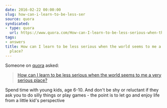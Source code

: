 ```yaml
---
date: 2016-02-22 00:00:00
slug: how-can-i-learn-to-be-less-ser
source: quora
syndicated:
- type: quora
  url: https://www.quora.com/How-can-I-learn-to-be-less-serious-when-the-world-seems-to-me-a-very-serious-place/answer/Roy-Tang
tags:
- answers
title: How can I learn to be less serious when the world seems to me a very serious
  place?
---
```


Someone on [quora](https://quora.com) asked:

> [How can I learn to be less serious when the world seems to me a very serious place?](https://www.quora.com/How-can-I-learn-to-be-less-serious-when-the-world-seems-to-me-a-very-serious-place/answer/Roy-Tang)


Spend time with young kids, age 6-10. And don't be shy or reluctant if they ask you to do silly things or play games - the point is to let go and enjoy life from a little kid's perspective